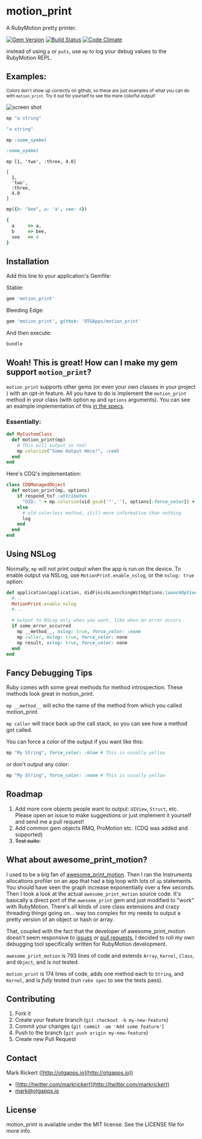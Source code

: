 # motion_print

A RubyMotion pretty printer.

[![Gem Version](https://badge.fury.io/rb/motion_print.svg)](http://badge.fury.io/rb/motion_print)
[![Build Status](https://travis-ci.org/OTGApps/motion_print.svg)](https://travis-ci.org/OTGApps/motion_print)
[![Code Climate](https://codeclimate.com/github/OTGApps/motion_print/badges/gpa.svg)](https://codeclimate.com/github/OTGApps/motion_print)

instead of using `p` or `puts`, use `mp` to log your debug values to the RubyMotion REPL.

## Examples:

<small>Colors don't show up correctly on github, so these are just examples of what you can do with `motion_print`. Try it out for yourself to see the more colorful output!</small>

![screen shot](http://i.imgur.com/5l0v4dT.png)


```ruby
mp "a string"

"a string"
```

```ruby
mp :some_symbol

:some_symbol
```

```
mp [1, 'two', :three, 4.0]

[
  1,
  'two',
  :three,
  4.0
]
```

```ruby
mp({b: "bee", a: 'a', see: 4})

{
  a     => a,
  b     => bee,
  see   => 4
}
```

## Installation

Add this line to your application's Gemfile:

Stable:
```ruby
gem 'motion_print'
```

Bleeding Edge:
```ruby
gem 'motion_print', github: 'OTGApps/motion_print'
```

And then execute:

```bash
bundle
```

## Woah! This is great! How can I make my gem support `motion_print`?

`motion_print` supports other gems (or even your own classes in your project ) with an opt-in feature. All you have to do is implement the `motion_print` method in your class (with option `mp` and `options` arguments). You can see an example implementation of this [in the specs](https://github.com/OTGApps/motion_print/blob/master/spec/opt_in_spec.rb).

### Essentially:

```ruby
def MyCustomClass
  def motion_print(mp)
    # This will output in red!
    mp.colorize("Some Output Here!", :red)
  end
end
```

Here's CDQ's implementation:

```ruby
class CDQManagedObject
  def motion_print(mp, options)
    if respond_to? :attributes
      "OID: " + mp.colorize(oid.gsub('"',''), options[:force_color]) + "\n" + mp.l_hash(attributes, options)
    else
      # old colorless method, still more informative than nothing
      log
    end
  end
end
```

## Using NSLog

Normally, `mp` will not print output when the app is run on the device. To enable output via NSLog, use `MotionPrint.enable_nslog`, or the `nslog: true` option:

```ruby
def application(application, didFinishLaunchingWithOptions:launchOptions)
  #...
  MotionPrint.enable_nslog
  #...

  # output to NSLog only when you want, like when an error occurs
  if some_error_occurred
    mp __method__, nslog: true, force_color: :none
    mp caller, nslog: true, force_color: none
    mp result, nslog: true, force_color: none
  end
end
```

## Fancy Debugging Tips

Ruby comes with some great methods for method introspection.  These methods look great in motion_print.

`mp __method__` will echo the name of the method from which you called motion_print.

`mp caller` will trace back up the call stack, so you can see how a method got called.

You can force a color of the output if you want like this:

```ruby
mp "My String", force_color: :blue # This is usually yellow
```

or don't output any color:

```ruby
mp "My String", force_color: :none # This is usually yellow
```


## Roadmap

1. Add more core objects people want to output: `UIView`, `Struct`, etc. Please open an issue to make suggestions or just implement it yourself and send me a pull request!
2. Add common gem objects RMQ, ProMotion etc. (CDQ was added and supported)
3. ~~Test suite.~~

## What about awesome_print_motion?

I used to be a big fan of [awesome_print_motion](https://github.com/michaeldv/awesome_print_motion). Then I ran the Instruments allocations profiler on an app that had a big loop with lots of `ap` statements. You should have seen the graph increase exponentially over a few seconds. Then I took a look at the actual `awesome_print_motion` source code. It's basically a direct port of the `awesome_print` gem and just modified to "work" with RubyMotion. There's all kinds of core class extensions and crazy threading things going on... way too complex for my needs to output a pretty version of an object or hash or array.

That, coupled with the fact that the developer of awesome_print_motion doesn't seem responsive to [issues](https://github.com/michaeldv/awesome_print_motion/issues) or [pull requests](https://github.com/michaeldv/awesome_print_motion/pulls), I decided to roll my own debugging tool specifically written for RubyMotion development.

`awesome_print_motion` is 793 lines of code and extends `Array`, `Kernel`, `Class`, and `Object`, and is _not_ tested.

`motion_print` is 174 lines of code, adds one method each to `String`, and `Kernel`, and is _fully_ tested (run `rake spec` to see the tests pass).

## Contributing

1. Fork it
2. Create your feature branch (`git checkout -b my-new-feature`)
3. Commit your changes (`git commit -am 'Add some feature'`)
4. Push to the branch (`git push origin my-new-feature`)
5. Create new Pull Request

## Contact

Mark Rickert ([http://otgapps.io](http://otgapps.io))

- [http://twitter.com/markrickert](http://twitter.com/markrickert)
- [mark@otgapps.io](mark@otgapps.io)

## License

motion_print is available under the MIT license. See the LICENSE file for more info.
